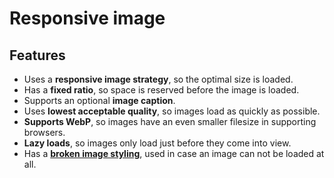 # Responsive image

## Features

- Uses a **responsive image strategy**, so the optimal size is loaded.
- Has a **fixed ratio**, so space is reserved before the image is loaded.
- Supports an optional **image caption**.
- Uses **lowest acceptable quality**, so images load as quickly as possible.
- **Supports WebP**, so images have an even smaller filesize in supporting browsers.
- **Lazy loads**, so images only load just before they come into view.
- Has a [**broken image styling**](https://bitsofco.de/styling-broken-images/), used in case an image can not be loaded at all.
